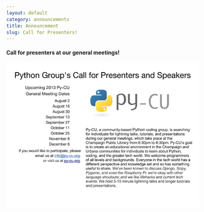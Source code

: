 ```yaml
---
layout: default
category: announcements 
title: Announcement 
slug: Call for Presenters!
---
```


#### Call for presenters at our general meetings!

<img alt="adsfsdadf" src="/img/Py-CU_Call_for_Speakers_Blurb.jpg" />
